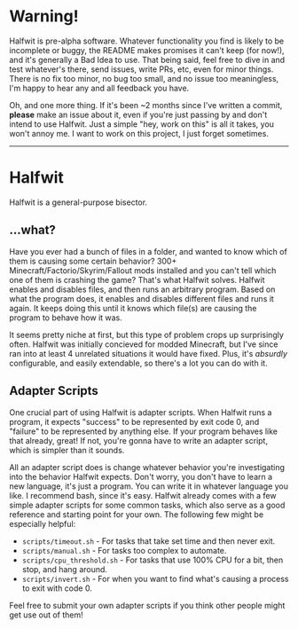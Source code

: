 # Warning!
Halfwit is pre-alpha software. Whatever functionality you find is likely to be incomplete or buggy, the README makes promises it can't keep (for now!), and it's generally a Bad Idea to use. That being said, feel free to dive in and test whatever's there, send issues, write PRs, etc, even for minor things. There is no fix too minor, no bug too small, and no issue too meaningless, I'm happy to hear any and all feedback you have. 

Oh, and one more thing. If it's been ~2 months since I've written a commit, **please** make an issue about it, even if you're just passing by and don't intend to use Halfwit. Just a simple "hey, work on this" is all it takes, you won't annoy me. I want to work on this project, I just forget sometimes.

---

# Halfwit
Halfwit is a general-purpose bisector.

## ...what?
Have you ever had a bunch of files in a folder, and wanted to know which of them is causing some certain behavior? 300+ Minecraft/Factorio/Skyrim/Fallout mods installed and you can't tell which one of them is crashing the game? That's what Halfwit solves. Halfwit enables and disables files, and then runs an arbitrary program. Based on what the program does, it enables and disables different files and runs it again. It keeps doing this until it knows which file(s) are causing the program to behave how it was. 

It seems pretty niche at first, but this type of problem crops up surprisingly often. Halfwit was initially concieved for modded Minecraft, but I've since ran into at least 4 unrelated situations it would have fixed. Plus, it's *absurdly* configurable, and easily extendable, so there's a lot you can do with it.

## Adapter Scripts
One crucial part of using Halfwit is adapter scripts. When Halfwit runs a program, it expects "success" to be represented by exit code 0, and "failure" to be represented by anything else. If your program behaves like that already, great! If not, you're gonna have to write an adapter script, which is simpler than it sounds. 

All an adapter script does is change whatever behavior you're investigating into the behavior Halfwit expects. Don't worry, you don't have to learn a new language, it's just a program. You can write it in whatever language you like. I recommend bash, since it's easy. Halfwit already comes with a few simple adapter scripts for some common tasks, which also serve as a good reference and starting point for your own. The following few might be especially helpful:

- `scripts/timeout.sh` - For tasks that take set time and then never exit.
- `scripts/manual.sh` - For tasks too complex to automate.
- `scripts/cpu_threshold.sh` - For tasks that use 100% CPU for a bit, then stop, and hang around.
- `scripts/invert.sh` - For when you want to find what's causing a process to exit with code 0.

Feel free to submit your own adapter scripts if you think other people might get use out of them!
